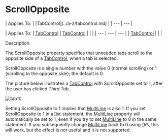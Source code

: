 




<h1 class="heading"><span class="name">ScrollOpposite</span></h1>
| Applies To: | [TabControl](../a-z/tabcontrol.md) |
| --- | ---  |

| Applies To: | [TabControl](../a-z/tabcontrol.md) | [TabControl](../a-z/tabcontrol.md) |  |  |
| --- | --- | ---  |
| [TabControl](../a-z/tabcontrol.md) |  |  |


Description


The ScrollOpposite property specifies that unneeded tabs scroll to the opposite side of a [TabControl](../a-z/tabcontrol.md), when a tab is selected.



ScrollOpposite is a single number with the value 0 (normal scrolling) or 1 (scrolling to the opposite side); the default is 0.



The picture below illustrates a [TabControl](../a-z/tabcontrol.md) with ScrollOpposite set to 1, after the user has clicked *Third Tab*.


![tab10](../img/tab10.gif)



Setting ScrollOpposite to 1 implies that [MultiLine](../a-z/multiline.md) is also 1. If you set ScrollOpposite to 1 in a `⎕WC` statement, the [MultiLine](../a-z/multiline.md) property will automatically be set to 1, even if you try to set [MultiLine](../a-z/multiline.md) to 0 in the same statement. If you subsequently change [MultiLine](../a-z/multiline.md) back to 0 using `⎕WS`, this will work, but the effect is not useful and it is not supported.


